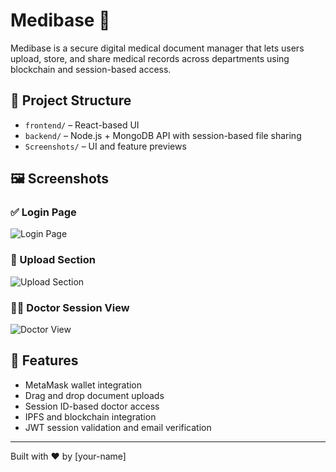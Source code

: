 # Medibase 🏥

Medibase is a secure digital medical document manager that lets users upload, store, and share medical records across departments using blockchain and session-based access.

## 🔧 Project Structure

- `frontend/` – React-based UI
- `backend/` – Node.js + MongoDB API with session-based file sharing
- `Screenshots/` – UI and feature previews

## 🖼️ Screenshots

### ✅ Login Page
![Login Page](Screenshots/login.png)

### 📁 Upload Section
![Upload Section](Screenshots/upload.png)

### 👨‍⚕️ Doctor Session View
![Doctor View](Screenshots/doctor.png)

## 🚀 Features

- MetaMask wallet integration
- Drag and drop document uploads
- Session ID-based doctor access
- IPFS and blockchain integration
- JWT session validation and email verification

---

Built with ❤️ by [your-name]
